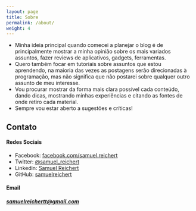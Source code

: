 ```yaml
---
layout: page
title: Sobre
permalink: /about/
weight: 4
---
```


* Minha ideia principal quando comecei a planejar o blog é de principalmente mostrar a minha opinião sobre os mais variados assuntos, fazer reviews de aplicativos, gadgets, ferramentas. 
* Quero também focar em tutoriais sobre assuntos que estou aprendendo, na maioria das vezes as postagens serão direcionadas à programação, mas não significa que não postarei sobre qualquer outro assunto de meu interesse.
* Vou procurar mostrar da forma mais clara possível cada conteúdo, dando dicas, mostrando minhas experiências e citando as fontes de onde retiro cada material.
* Sempre vou estar aberto a sugestões e críticas!

## Contato

#### Redes Sociais

* Facebook: [facebook.com/samuel.reichert][facebook]
* Twitter: [@samuel_reichert][twitter]
* Linkedin: [Samuel Reichert][linkedin]
* GitHub: [samuelreichert][github]

#### Email

##### samuelreichertt@gmail.com
[facebook]: https://www.facebook.com/samuel.reichert
[twitter]: https://twitter.com/samuel_reichert
[linkedin]: https://www.linkedin.com/profile/view?id=AAIAAAafMXIB7tEq5xgeXBVQcRwyRLIljONoZik&trk=nav_responsive_tab_profile
[github]: https://github.com/samuelreichert
